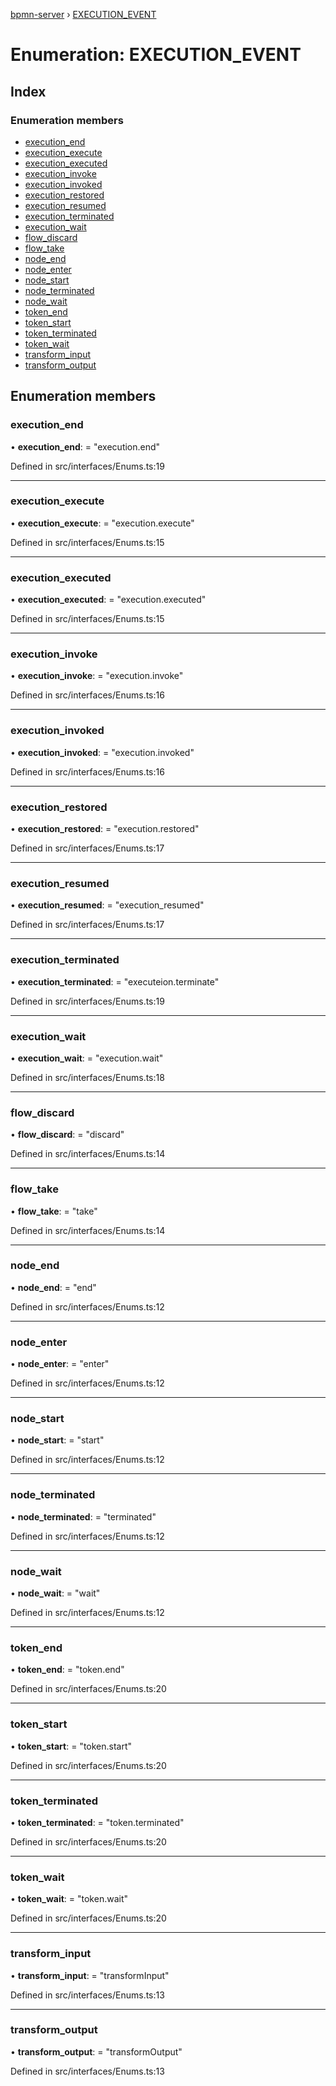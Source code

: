 [bpmn-server](../README.md) › [EXECUTION_EVENT](execution_event.md)

# Enumeration: EXECUTION_EVENT

## Index

### Enumeration members

* [execution_end](execution_event.md#execution_end)
* [execution_execute](execution_event.md#execution_execute)
* [execution_executed](execution_event.md#execution_executed)
* [execution_invoke](execution_event.md#execution_invoke)
* [execution_invoked](execution_event.md#execution_invoked)
* [execution_restored](execution_event.md#execution_restored)
* [execution_resumed](execution_event.md#execution_resumed)
* [execution_terminated](execution_event.md#execution_terminated)
* [execution_wait](execution_event.md#execution_wait)
* [flow_discard](execution_event.md#flow_discard)
* [flow_take](execution_event.md#flow_take)
* [node_end](execution_event.md#node_end)
* [node_enter](execution_event.md#node_enter)
* [node_start](execution_event.md#node_start)
* [node_terminated](execution_event.md#node_terminated)
* [node_wait](execution_event.md#node_wait)
* [token_end](execution_event.md#token_end)
* [token_start](execution_event.md#token_start)
* [token_terminated](execution_event.md#token_terminated)
* [token_wait](execution_event.md#token_wait)
* [transform_input](execution_event.md#transform_input)
* [transform_output](execution_event.md#transform_output)

## Enumeration members

###  execution_end

• **execution_end**: = "execution.end"

Defined in src/interfaces/Enums.ts:19

___

###  execution_execute

• **execution_execute**: = "execution.execute"

Defined in src/interfaces/Enums.ts:15

___

###  execution_executed

• **execution_executed**: = "execution.executed"

Defined in src/interfaces/Enums.ts:15

___

###  execution_invoke

• **execution_invoke**: = "execution.invoke"

Defined in src/interfaces/Enums.ts:16

___

###  execution_invoked

• **execution_invoked**: = "execution.invoked"

Defined in src/interfaces/Enums.ts:16

___

###  execution_restored

• **execution_restored**: = "execution.restored"

Defined in src/interfaces/Enums.ts:17

___

###  execution_resumed

• **execution_resumed**: = "execution_resumed"

Defined in src/interfaces/Enums.ts:17

___

###  execution_terminated

• **execution_terminated**: = "executeion.terminate"

Defined in src/interfaces/Enums.ts:19

___

###  execution_wait

• **execution_wait**: = "execution.wait"

Defined in src/interfaces/Enums.ts:18

___

###  flow_discard

• **flow_discard**: = "discard"

Defined in src/interfaces/Enums.ts:14

___

###  flow_take

• **flow_take**: = "take"

Defined in src/interfaces/Enums.ts:14

___

###  node_end

• **node_end**: = "end"

Defined in src/interfaces/Enums.ts:12

___

###  node_enter

• **node_enter**: = "enter"

Defined in src/interfaces/Enums.ts:12

___

###  node_start

• **node_start**: = "start"

Defined in src/interfaces/Enums.ts:12

___

###  node_terminated

• **node_terminated**: = "terminated"

Defined in src/interfaces/Enums.ts:12

___

###  node_wait

• **node_wait**: = "wait"

Defined in src/interfaces/Enums.ts:12

___

###  token_end

• **token_end**: = "token.end"

Defined in src/interfaces/Enums.ts:20

___

###  token_start

• **token_start**: = "token.start"

Defined in src/interfaces/Enums.ts:20

___

###  token_terminated

• **token_terminated**: = "token.terminated"

Defined in src/interfaces/Enums.ts:20

___

###  token_wait

• **token_wait**: = "token.wait"

Defined in src/interfaces/Enums.ts:20

___

###  transform_input

• **transform_input**: = "transformInput"

Defined in src/interfaces/Enums.ts:13

___

###  transform_output

• **transform_output**: = "transformOutput"

Defined in src/interfaces/Enums.ts:13
